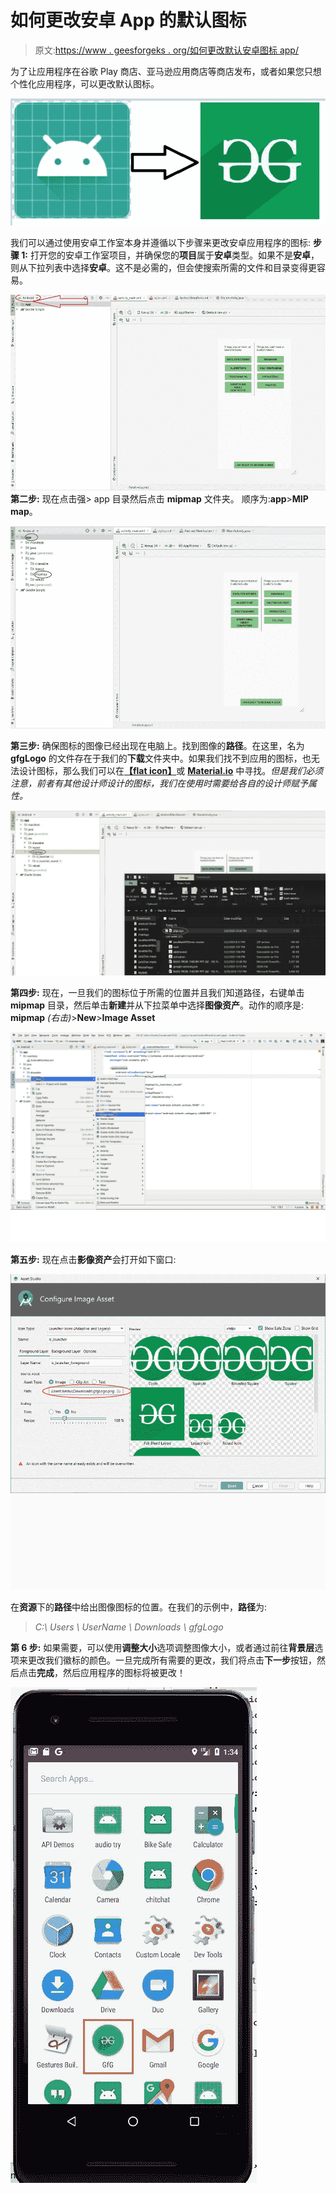# 如何更改安卓 App 的默认图标

> 原文:[https://www . geesforgeks . org/如何更改默认安卓图标 app/](https://www.geeksforgeeks.org/how-to-change-the-default-icon-of-android-app/)

为了让应用程序在谷歌 Play 商店、亚马逊应用商店等商店发布，或者如果您只想个性化应用程序，可以更改默认图标。

[![](img/f07e61a1a8536ff531c525339e48492a.png)](https://media.geeksforgeeks.org/wp-content/cdn-uploads/20200513182610/17.jpg)

我们可以通过使用安卓工作室本身并遵循以下步骤来更改安卓应用程序的图标:
 **步骤 1:** 
打开您的安卓工作室项目，并确保您的**项目**属于**安卓**类型。如果不是**安卓**，则从下拉列表中选择**安卓**。这不是必需的，但会使搜索所需的文件和目录变得更容易。

[![](img/5903c8bbb9830e6109c3bc93c135d4ab.png)](https://media.geeksforgeeks.org/wp-content/cdn-uploads/20200513182624/23.jpg) 
 **第二步:** 
现在点击强> app 目录然后点击 **mipmap** 文件夹。
顺序为:**app**>**MIP map**。

[![](img/7733a5776a98bda9dc5a918c70b62072.png)](https://media.geeksforgeeks.org/wp-content/cdn-uploads/20200513182622/31.jpg)

 **第三步:** 
确保图标的图像已经出现在电脑上。找到图像的**路径**。在这里，名为 **gfgLogo** 的文件存在于我们的**下载**文件夹中。如果我们找不到应用的图标，也无法设计图标，那么我们可以在[**【flat icon】**](https://www.flaticon.com/)或 [**Material.io**](https://material.io/resources/icons/?style=baseline) 中寻找。*但是我们必须注意，前者有其他设计师设计的图标，我们在使用时需要给各自的设计师赋予属性。*

[![](img/b330bb226284e49f32798534ab4d9355.png)](https://media.geeksforgeeks.org/wp-content/cdn-uploads/20200513182621/42.jpg)

 **第四步:** 
现在，一旦我们的图标位于所需的位置并且我们知道路径，右键单击 **mipmap** 目录，然后单击**新建**并从下拉菜单中选择**图像资产**。动作的顺序是:
**mipmap** *(右击)*>**New**>**Image Asset**

[![](img/295cf87dc988246c4eb134afedfb46d0.png)](https://media.geeksforgeeks.org/wp-content/cdn-uploads/20200513182619/523.png)

 **第五步:** 
现在点击**影像资产**会打开如下窗口:

[![](img/f2bfcc1a780afcb571a07ac33f907846.png)](https://media.geeksforgeeks.org/wp-content/cdn-uploads/20200513182615/618.png)

在**资源**下的**路径**中给出图像图标的位置。在我们的示例中，**路径**为:

> *C:\ Users \ UserName \ Downloads \ gfgLogo*

 **第 6 步:** 
如果需要，可以使用**调整大小**选项调整图像大小，或者通过前往**背景层**选项来更改我们徽标的颜色。一旦完成所有需要的更改，我们将点击**下一步**按钮，然后点击**完成**，然后应用程序的图标将被更改！

[![](img/f65ca08e96966235e79c30cc46ba258b.png)](https://media.geeksforgeeks.org/wp-content/cdn-uploads/20200513182612/71.jpg)